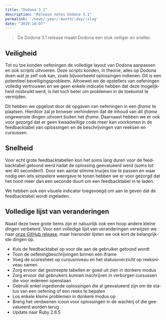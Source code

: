 ```yaml
---
title: "Dodona 3.1"
description: "Release notes Dodona 3.1"
permalink: '/news/:year/:month/:day/:slug'
date: "2019-10-07"
---
```


<NewsHeader :title="$frontmatter.title" :date="$frontmatter.date" lang="nl" />

> De Dodona 3.1 release maakt Dodona een stuk veiliger en sneller.

## Veiligheid

Tot nu toe konden oefeningen de volledige layout van Dodona aanpassen en ook _scripts_ uitvoeren. Deze _scripts_ konden, in theorie, alles op Dodona doen wat je zelf ook kan, zoals bijvoorbeeld oplossingen indienen. Dit is een potentieel beveiligingsprobleem. Alhoewel we de opstellers van oefeningen volledig vertrouwen en we geen enkele indicatie hebben dat deze mogelijkheid misbruikt werd, is het toch beter om problemen in de toekomst te vermijden.

Dit hebben we opgelost door de opgaven van oefeningen in een _iframe_ te plaatsen. Hierdoor zal je browser verhinderen dat de inhoud van dit _iframe_ ongewenste dingen uitvoert buiten het _iframe_. Daarnaast hebben we er ook voor gezorgd dat er geen kwaadwillige code meer kan voorkomen in de feedbacktabel van oplossingen en de beschrijvingen van reeksen en cursussen.

## Snelheid

Voor echt grote feedbacktabellen kon het soms lang duren voor de feedbacktabel getoond werd nadat de oplossing geevalueerd werd (soms tot wel 40 seconden!). Door een aantal slimme trucjes toe te passen en waar nodig een iets simpelere weergave te tonen hebben we er voor gezorgd dat het nooit meer dan een seconde duurt om een feedbacktabel in te laden.

We hebben ook een visuele indicator toegevoegd om aan te geven dat de feedbacktabel wordt ingeladen.

## Volledige lijst van veranderingen

Naast deze twee grote items zijn er natuurlijk ook een hoop andere kleine dingen verbeterd. Voor een volledige lijst van veranderingen verwijzen we naar [onze GitHub release](https://github.com/dodona-edu/dodona/releases/tag/3.1), maar hieronder lijsten we ook kort de belangrijkste dingen op.

* Kuis de feedbacktabel op voor die aan de gebruiker getoond wordt
* Toon de oefeningbeschrijvingen binnen een iframe
* Voeg de scoresheet op cursusniveau en het statusoverzicht op reeksniveau samen
* Zorg ervoor dat gestreepte tabellen er goed uit zien in donkere modus
* Zorg ervoor dat gebruikers kunnen inschrijven in verborgen cursussen die voor iedereen openstaan
* Gebruik enkel ingediende oplossingen die al geevalueerd zijn om de status van een oefening of een reeks te bepalen
* Los enkele kleine problemen in donkere modus op
* Breng het verdwenen icoon voor oplossingen in de wachtrij of die geevalueerd worden terug
* Update naar Ruby 2.6.5
